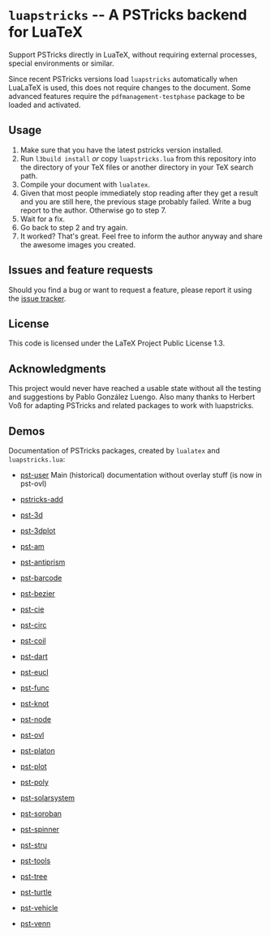 # `luapstricks` -- A PSTricks backend for LuaTeX
Support PSTricks directly in LuaTeX, without requiring external processes, special environments or similar.

Since recent PSTricks versions load `luapstricks` automatically when LuaLaTeX is used, this does not require changes to the document.
Some advanced features require the `pdfmanagement-testphase` package to be loaded and activated.

## Usage
  1. Make sure that you have the latest pstricks version installed.
  2. Run `l3build install` *or* copy `luapstricks.lua` from this repository into the directory of your TeX files or another directory in your TeX search path.
  3. Compile your document with `lualatex`.
  4. Given that most people immediately stop reading after they get a result and you are still here, the previous stage probably failed. Write a bug report to the author. Otherwise go to step 7.
  5. Wait for a fix.
  6. Go back to step 2 and try again.
  7. It worked? That's great. Feel free to inform the author anyway and share the awesome images you created.

## Issues and feature requests
Should you find a bug or want to request a feature, please report it using the [issue tracker](https://github.com/zauguin/luapstricks/issues).

## License
This code is licensed under the LaTeX Project Public License 1.3.

## Acknowledgments
This project would never have reached a usable state without all the testing and suggestions by Pablo González Luengo.
Also many thanks to Herbert Voß for adapting PSTricks and related packages to work with luapstricks.

## Demos
Documentation of PSTricks packages, created by `lualatex` and `luapstricks.lua`:

- [pst-user](https://hvoss.org/PSTexa/pst-user.pdf) Main (historical) documentation without overlay stuff (is now in pst-ovl)
- [pstricks-add](https://hvoss.org/PSTexa/pstricks-add-doc.pdf) 


- [pst-3d](https://hvoss.org/PSTexa/pst-3d-doc.pdf)
- [pst-3dplot](https://hvoss.org/PSTexa/pst-3dplot-doc.pdf)
- [pst-am](https://hvoss.org/PSTexa/pst-am-doc.pdf)
- [pst-antiprism](https://hvoss.org/PSTexa/pst-antiprism-doc.pdf)
- [pst-barcode](https://hvoss.org/PSTexa/pst-barcode-doc.pdf)
- [pst-bezier](https://hvoss.org/PSTexa/pst-bezier-doc.pdf)
- [pst-cie](https://hvoss.org/PSTexa/pst-cie-doc.pdf)
- [pst-circ](https://hvoss.org/PSTexa/pst-circ-doc.pdf)
- [pst-coil](https://hvoss.org/PSTexa/pst-coil-doc.pdf)
- [pst-dart](https://hvoss.org/PSTexa/pst-dart-doc.pdf)
- [pst-eucl](https://hvoss.org/PSTexa/pst-eucl-doc.pdf)
- [pst-func](https://hvoss.org/PSTexa/pst-func-doc.pdf)
- [pst-knot](https://hvoss.org/PSTexa/pst-knot-doc.pdf)
- [pst-node](https://hvoss.org/PSTexa/pst-node-doc.pdf)
- [pst-ovl](https://hvoss.org/PSTexa/pst-ovl-doc.pdf)
- [pst-platon](https://hvoss.org/PSTexa/pst-platon-doc.pdf)
- [pst-plot](https://hvoss.org/PSTexa/pst-plot-doc.pdf)
- [pst-poly](https://hvoss.org/PSTexa/pst-poly-doc.pdf)
- [pst-solarsystem](https://hvoss.org/PSTexa/pst-solarsystem-doc.pdf)  
- [pst-soroban](https://hvoss.org/PSTexa/pst-soroban-doc.pdf)  
- [pst-spinner](https://hvoss.org/PSTexa/pst-spinner-doc.pdf)  
- [pst-stru](https://hvoss.org/PSTexa/pst-stru-doc.pdf)  
- [pst-tools](https://hvoss.org/PSTexa/pst-tools-doc.pdf)  
- [pst-tree](https://hvoss.org/PSTexa/pst-tree-doc.pdf)
- [pst-turtle](https://hvoss.org/PSTexa/pst-turtle-doc.pdf)  
- [pst-vehicle](https://hvoss.org/PSTexa/pst-vehicle-doc.pdf)  
- [pst-venn](https://hvoss.org/PSTexa/pst-venn-doc.pdf)  
